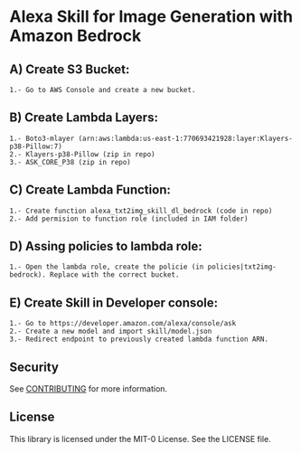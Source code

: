 # Alexa Skill for Image Generation with Amazon Bedrock

## A) Create S3 Bucket:
    1.- Go to AWS Console and create a new bucket.

## B) Create Lambda Layers:
    1.- Boto3-mlayer (arn:aws:lambda:us-east-1:770693421928:layer:Klayers-p38-Pillow:7)
    2.- Klayers-p38-Pillow (zip in repo)
    3.- ASK_CORE_P38 (zip in repo)

## C) Create Lambda Function:
    1.- Create function alexa_txt2img_skill_dl_bedrock (code in repo)
    2.- Add permision to function role (included in IAM folder)

## D) Assing policies to lambda role:
    1.- Open the lambda role, create the policie (in policies|txt2img-bedrock). Replace with the correct bucket.

## E) Create Skill in Developer console:
    1.- Go to https://developer.amazon.com/alexa/console/ask
    2.- Create a new model and import skill/model.json
    3.- Redirect endpoint to previously created lambda function ARN.


## Security

See [CONTRIBUTING](CONTRIBUTING.md#security-issue-notifications) for more information.

## License

This library is licensed under the MIT-0 License. See the LICENSE file.
